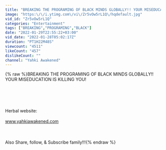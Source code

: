 ```yaml
---
title: "BREAKING THE PROGRAMING OF BLACK MINDS GLOBALLY!! YOUR MISEDUCATION IS KILLING YOU!"
image: "https:\/\/i.ytimg.com\/vi\/Zr5vOw5rL1Q\/hqdefault.jpg"
vid_id: "Zr5vOw5rL1Q"
categories: "Entertainment"
tags: ["BREAKING","PROGRAMING","BLACK"]
date: "2022-01-29T22:55:22+03:00"
vid_date: "2022-01-28T05:02:17Z"
duration: "PT1H22M48S"
viewcount: "4511"
likeCount: "457"
dislikeCount: ""
channel: "Yahki Awakened"
---
```

{% raw %}BREAKING THE PROGRAMING OF BLACK MINDS GLOBALLY!! YOUR MISEDUCATION IS KILLING YOU!<br /><br /><br /><br /><br /><br />Herbal website:<br /><br />www.yahkiawakened.com<br /><br /><br /><br />Also Share, follow, &amp; Subscribe family!!!{% endraw %}
